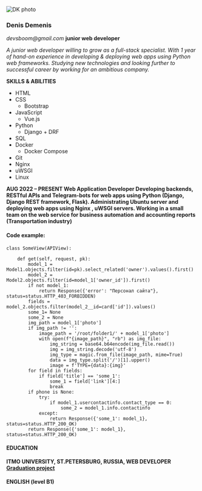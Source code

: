 ![DK photo](photo-acc-bw.jpg.jpeg)

### Denis Demenis
_devsboom@gmail.com_
**junior web developer**

_A junior web developer willing to grow as a full-stack specialist. With 1 year of
hand-on experience in developing & deploying web apps using Python web frameworks.
Studying new technologies and looking further to successful career by working for an
ambitious company._

**SKILLS & ABILITIES**
* HTML
* CSS
  * Bootstrap
* JavaScript
  * Vue.js
* Python
  * Django + DRF
* SQL
* Docker
  * Docker Compose
* Git
* Nginx
* uWSGI
* Linux

__AUG 2022 – PRESENT
Web Application Developer
Developing backends, RESTful APIs and Telegram-bots for web
apps using Python (Django, Django REST framework, Flask).
Administrating Ubuntu server and deploying web apps using
Nginx , uWSGI servers. Working in a small team on the web
service for business automation and accounting reports
(Transportation industry)__

#### Code example:
```
class SomeView(APIView):

    def get(self, request, pk):
        model_1 = Model1.objects.filter(id=pk).select_related('owner').values().first()
        model_2 = Model2.objects.filter(id=model_1['owner_id']).first()
        if not model_1:
            return Response({'error': "Персонал сайта"}, status=status.HTTP_403_FORBIDDEN)
        fields = model_2.objects.filter(model_2__id=card['id']).values()
        some_1= None
        some_2 = None
        img_path = model_1['photo']
        if img_path != '':
            image_path = '/root/folder1/' + model_1['photo']
            with open(f"{image_path}", "rb") as img_file:
                img_string = base64.b64encode(img_file.read())
                img = img_string.decode('utf-8')
                img_type = magic.from_file(image_path, mime=True)
                data = img_type.split('/')[1].upper()
                image = f'TYPE={data}:{img}'
        for field in fields:
            if field['title'] == 'some_1':
                some_1 = field['link'][4:]
                break
        if phone is None:
            try:
                if model_1.usercontactinfo.contact_type == 0:
                    some_2 = model_1.info.contactinfo
            except:
                return Response({'some_1': model_1}, status=status.HTTP_200_OK)
        return Response({'some_1': model_1}, status=status.HTTP_200_OK)
```

#### EDUCATION
**ITMO UNIVERSITY, ST.PETERSBURG, RUSSIA, WEB DEVELOPER
[Graduation project](https://github.com/KD3821/email_chimp)**

#### ENGLISH (level B1)